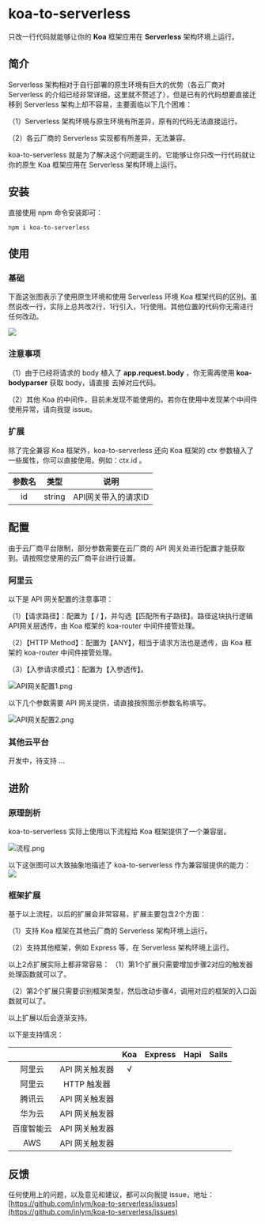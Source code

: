 
# koa-to-serverless
只改一行代码就能够让你的 **Koa** 框架应用在 **Serverless** 架构环境上运行。






## 简介
Serverless 架构相对于自行部署的原生环境有巨大的优势（各云厂商对 Serverless 的介绍已经非常详细，这里就不赘述了），但是已有的代码想要直接迁移到 Serverless 架构上却不容易，主要面临以下几个困难：

（1）Serverless 架构环境与原生环境有所差异，原有的代码无法直接运行。

（2）各云厂商的 Serverless 实现都有所差异，无法兼容。



koa-to-serverless 就是为了解决这个问题诞生的。它能够让你只改一行代码就让你的原生 Koa 框架应用在 Serverless 架构环境上运行。





## 安装
直接使用 npm 命令安装即可：
```shell
npm i koa-to-serverless
```



## 使用
### 基础
下面这张图表示了使用原生环境和使用 Serverless 环境 Koa 框架代码的区别。虽然说改一行，实际上总共改2行，1行引入，1行使用。其他位置的代码你无需进行任何改动。

![](https://img.inlym.com/516058220fc54b7ca4195d099499ae2e.jpg)



### 注意事项
（1）由于已经将请求的 body 植入了 **app.request.body** ，你无需再使用 **koa-bodyparser** 获取 body，请直接
去掉对应代码。

（2）其他 Koa 的中间件，目前未发现不能使用的。若你在使用中发现某个中间件使用异常，请向我提 issue。




### 扩展
除了完全兼容 Koa 框架外，koa-to-serverless 还向 Koa 框架的 ctx 参数植入了一些属性，你可以直接使用。例如：ctx.id 。

| 参数名 | 类型 | 说明 |
| :---: | :---: | :---: |
| id | string | API网关带入的请求ID |





## 配置
由于云厂商平台限制，部分参数需要在云厂商的 API 网关处进行配置才能获取到。请按照您使用的云厂商平台进行设置。


### 阿里云
以下是 API 网关配置的注意事项：

（1）【请求路径】：配置为【 / 】，并勾选【匹配所有子路径】。路径这块执行逻辑API网关层透传，由 Koa 框架的 koa-router 中间件接管处理。

（2）【HTTP Method】：配置为【ANY】，相当于请求方法也是透传，由 Koa 框架的 koa-router 中间件接管处理。

（3）【入参请求模式】：配置为【入参透传】。

![API网关配置1.png](https://img.inlym.com/10e429f3f9cf45539372a5b7f42514d7.jpg)



以下几个参数需要 API 网关提供，请直接按照图示参数名称填写。

![API网关配置2.png](https://img.inlym.com/5398e50cd43e48f288015805cbf59065.jpg)



### 其他云平台

开发中，待支持 ...






## 进阶
### 原理剖析
koa-to-serverless 实际上使用以下流程给 Koa 框架提供了一个兼容层。

![流程.png](https://img.inlym.com/12095c34ab93416693eff6b03c495b1b.jpg)



以下这张图可以大致抽象地描述了 koa-to-serverless 作为兼容层提供的能力：
![](https://img.inlym.com/4d62f7882fc7499db05fcff3ea469113.jpg)



### 框架扩展

基于以上流程，以后的扩展会非常容易，扩展主要包含2个方面：

（1）支持 Koa 框架在其他云厂商的 Serverless 架构环境上运行。

（2）支持其他框架，例如 Express 等，在 Serverless 架构环境上运行。



以上2点扩展实际上都非常容易：
（1）第1个扩展只需要增加步骤2对应的触发器处理函数就可以了。

（2）第2个扩展只需要识别框架类型，然后改动步骤4，调用对应的框架的入口函数就可以了。



以上扩展以后会逐渐支持。




以下是支持情况：

|  |  | Koa | Express | Hapi | Sails |
| :---: | :---: | :---: | :---: | :---: | :---: |
| 阿里云 | API 网关触发器 | √ |  |  |  |
| 阿里云 | HTTP 触发器 |  |  |  |  |
| 腾讯云 | API 网关触发器 |  |  |  |  |
| 华为云 | API 网关触发器 |  |  |  |  |
| 百度智能云 | API 网关触发器 |  |  |  |  |
| AWS | API 网关触发器 |  |  |  |  |





## 反馈
任何使用上的问题，以及意见和建议，都可以向我提 issue，地址：
[https://github.com/inlym/koa-to-serverless/issues](https://github.com/inlym/koa-to-serverless/issues)
